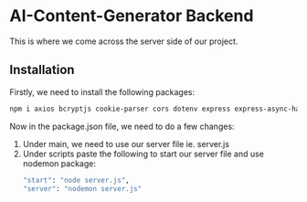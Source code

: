 # AI-Content-Generator Backend

This is where we come across the server side of our project.

## Installation
Firstly, we need to install the following packages:
  ```bash
  npm i axios bcryptjs cookie-parser cors dotenv express express-async-handler jsonwebtoken mongoose node-cron stripe nodemon
  ```
Now in the package.json file, we need to do a few changes:
1. Under main, we need to use our server file ie. server.js
2. Under scripts paste the following to start our server file and use nodemon package:
   ```bash
   "start": "node server.js",
   "server": "nodemon server.js"
   ```

